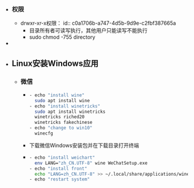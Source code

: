 - ### 权限
	- drwxr-xr-x权限：
	  id:: c0a1706b-a747-4d5b-9d9e-c2fbf387665a
		- 目录所有者可读写执行，其他用户只能读写不能执行
		- sudo chmod -755 directory
-
- ## Linux安装Windows应用
	- ### 微信
		- ```bash
		  - echo "install wine"
		    sudo apt install wine
		  - echo "install winetricks"
		    sudo apt install winetricks
		    winetricks riched20
		    winetricks fakechinese
		  - echo "change to win10"
		    winecfg
		  ```
		- 下载微信Windows安装包并在下载目录打开终端
		- ```bash
		  - echo "install weichart"
		    env LANG="zh_CN.UTF-8" wine WeChatSetup.exe
		  - echo "install front"
		    echo "LANG=zh_CN.UTF-8" >> ~/.local/share/applications/wine/Programs/微信/微信.desktop
		  - echo "restart system"
		  ```
